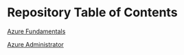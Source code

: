 # Repository Table of Contents

[Azure Fundamentals](Fundamentals.md)

[Azure Administrator](Administrator.md)